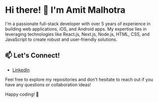  # Hi there! 👋 I'm Amit Malhotra
  
I'm a passionate full-stack developer with over 5 years of experience in building web applications, iOS, and Android apps. My expertise lies in leveraging technologies like React.js, Next.js, Node.js, HTML, CSS, and JavaScript to create robust and user-friendly solutions.

## 📫 Let's Connect!

- [LinkedIn](https://www.linkedin.com/in/amitip81)


Feel free to explore my repositories and don't hesitate to reach out if you have any questions or collaboration ideas!

Happy coding! 🚀
